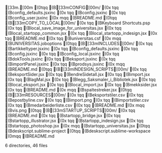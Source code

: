 [33m.[00m
(0tqq (B[33mCONFIG[00m/
(0x   tqq (Bconfig_defaults.jsxinc
(0x   tqq (Bconfig.jsxinc
(0x   tqq (Bconfig_user.jsxinc
(0x   mqq (BREADME.md
(0tqq (B[33mCOPY_TO_LOCAL[00m/
(0x   tqq (BKeyboard Shortcuts.psp
(0x   tqq (Blocal_save_image_for_universitas.jsx
(0x   tqq (Blocal_startopp_common.jsx
(0x   tqq (Blocal_startopp_indesign.jsx
(0x   tqq (BREADME.md
(0x   tqq (Buniversitas.csf
(0x   mqq (BUNIVERSITAS.joboptions
(0tqq (B[33mINCLUDES[00m/
(0x   tqq (Bartikkeltyper.jsxinc
(0x   tqq (Bconfig_defaults.jsxinc
(0x   tqq (Bconfig.jsxinc
(0x   tqq (Bconfig_local.jsxinc
(0x   tqq (BdokTools.jsxinc
(0x   tqq (Beksport.jsxinc
(0x   tqq (BimportPanel.jsxinc
(0x   tqq (Bprodsys.jsxinc
(0x   mqq (BREADME.md
(0tqq (B[33mINDESIGN_SCRIPTS[00m/
(0x   tqq (BeksportSider.jsx
(0x   tqq (BendreSidetall.jsx
(0x   tqq (Bimport.jsx
(0x   tqq (BlagMal.jsx
(0x   tqq (Blegg_Saksmaler_i_Bibliotek.jsx
(0x   tqq (Blocal_eksport.jsx
(0x   tqq (Blocal_import.jsx
(0x   tqq (Bmekksider.jsx
(0x   tqq (BREADME.md
(0x   mqq (Bspaltestreker.jsx
(0tqq (B[33mRESOURCES[00m/
(0x   tqq (Beksportstiler.csv
(0x   tqq (Bepostbyline.csv
(0x   tqq (Bimport.png
(0x   tqq (Bimportstiler.csv
(0x   tqq (Bmedarbeiderliste.csv
(0x   tqq (BREADME.md
(0x   mqq (Bvis.png
(0tqq (B[33mSTARTUP_SCRIPTS[00m/
(0x   tqq (BREADME.md
(0x   tqq (Bstartopp_bridge.jsx
(0x   tqq (Bstartopp_illustrator.jsx
(0x   tqq (Bstartopp_indesign.jsx
(0x   tqq (Bstartopp_photoshop.jsx
(0x   mqq (Bstartopp_universitas.jsx
(0tqq (Bdeskscript.sublime-project
(0tqq (Bdeskscript.sublime-workspace
(0mqq (BREADME.md

6 directories, 46 files
